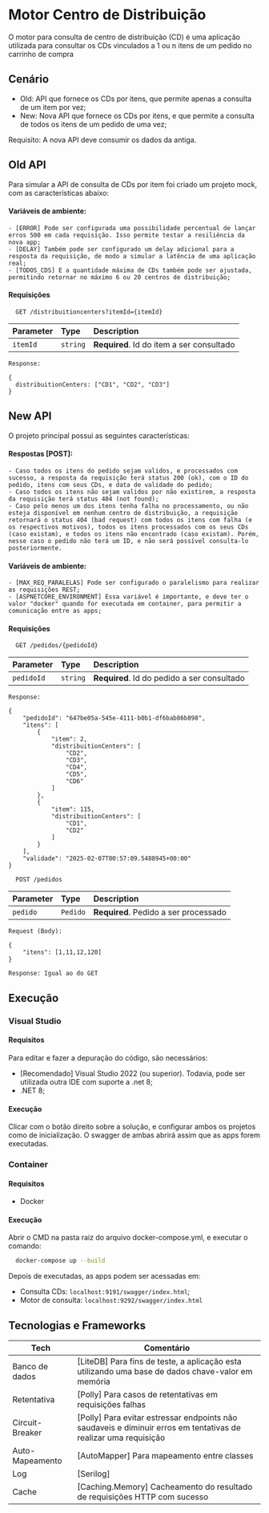 # Motor Centro de Distribuição

O motor para consulta de centro de distribuição (CD) é uma aplicação utilizada para consultar os CDs vinculados a 1 ou n itens de um pedido no carrinho de compra

## Cenário

- Old: API que fornece os CDs por itens, que permite apenas a consulta de um item por vez;
- New: Nova API que fornece os CDs por itens, e que permite a consulta de todos os itens de um pedido de uma vez;

Requisito: A nova API deve consumir os dados da antiga.

## Old API

Para simular a API de consulta de CDs por item foi criado um projeto mock, com as características abaixo:

#### Variáveis de ambiente:
```
- [ERROR] Pode ser configurada uma possibilidade percentual de lançar erros 500 em cada requisição. Isso permite testar a resiliência da nova app;
- [DELAY] Também pode ser configurado um delay adicional para a resposta da requisição, de modo a simular a latência de uma aplicação real;
- [TODOS_CDS] E a quantidade máxima de CDs também pode ser ajustada, permitindo retornar no máximo 6 ou 20 centros de distribuição;
```

#### Requisições
```http
  GET /distribuitioncenters?itemId={itemId}
```

| Parameter | Type     | Description                |
| :-------- | :------- | :------------------------- |
| `itemId` | `string` | **Required**. Id do item a ser consultado |


```http
Response:

{
  distribuitionCenters: ["CD1", "CD2", "CD3"]
}

```
## New API

O projeto principal possui as seguintes características:

#### Respostas [POST]:
```
- Caso todos os itens do pedido sejam validos, e processados com sucesso, a resposta da requisição terá status 200 (ok), com o ID do pedido, itens com seus CDs, e data de validade do pedido;
- Caso todos os itens não sejam validos por não existirem, a resposta da requisição terá status 404 (not found);
- Caso pelo menos um dos itens tenha falha no processamento, ou não esteja disponível em nenhum centro de distribuição, a requisição retornará o status 404 (bad request) com todos os itens com falha (e os respectivos motivos), todos os itens processados com os seus CDs (caso existam), e todos os itens não encontrado (caso existam). Porém, nesse caso o pedido não terá um ID, e não será possível consulta-lo posteriormente.
```

#### Variáveis de ambiente:
```
- [MAX_REQ_PARALELAS] Pode ser configurado o paralelismo para realizar as requisições REST;
- [ASPNETCORE_ENVIRONMENT] Essa variável é importante, e deve ter o valor "docker" quando for executada em container, para permitir a comunicação entre as apps;
```

#### Requisições
```http
  GET /pedidos/{pedidoId}
```

| Parameter | Type     | Description                |
| :-------- | :------- | :------------------------- |
| `pedidoId` | `string` | **Required**. Id do pedido a ser consultado |

```http
Response: 

{
	"pedidoId": "647be05a-545e-4111-b0b1-df6bab86b898",
	"itens": [
		{
			"item": 2,
			"distribuitionCenters": [
				"CD2",
				"CD3",
				"CD4",
				"CD5",
				"CD6"
			]
		},
		{
			"item": 115,
			"distribuitionCenters": [
				"CD1",
				"CD2"
			]
		}
	],
	"validade": "2025-02-07T00:57:09.5488945+00:00"
}
```

```http
  POST /pedidos
```

| Parameter | Type     | Description                |
| :-------- | :------- | :------------------------- |
| `pedido` | `Pedido` | **Required**. Pedido a ser processado |

```http
Request (Body):

{
	"itens": [1,11,12,120]
}

```

```http
Response: Igual ao do GET

```

## Execução

### Visual Studio
#### Requisitos
Para editar e fazer a depuração do código, são necessários:
- [Recomendado] Visual Studio 2022 (ou superior). Todavia, pode ser utilizada outra IDE com suporte a .net 8;
- .NET 8;

#### Execução
Clicar com o botão direito sobre a solução, e configurar ambos os projetos como de inicialização. 
O swagger de ambas abrirá assim que as apps forem executadas.

### Container
#### Requisitos
- Docker

#### Execução
Abrir o CMD na pasta raiz do arquivo docker-compose.yml, e executar o comando:

```bash
  docker-compose up --build
```
Depois de executadas, as apps podem ser acessadas em:
- Consulta CDs: `localhost:9191/swagger/index.html`;
- Motor de consulta: `localhost:9292/swagger/index.html`


## Tecnologias e Frameworks

| Tech             | Comentário                                                                |
| ----------------- | ------------------------------------------------------------------ |
| Banco de dados| [LiteDB] Para fins de teste, a aplicação esta utilizando uma base de dados chave-valor em memória |
| Retentativa | [Polly] Para casos de retentativas em requisições falhas |
| Circuit-Breaker | [Polly] Para evitar estressar endpoints não saudaveis e diminuir erros em tentativas de realizar uma requisição |
| Auto-Mapeamento | [AutoMapper] Para mapeamento entre classes |
| Log | [Serilog] |
| Cache | [Caching.Memory] Cacheamento do resultado de requisições HTTP com sucesso |
